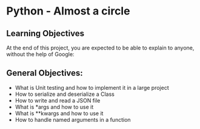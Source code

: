 Python - Almost a circle
===

## Learning Objectives

At the end of this project, you are expected to be able to explain to anyone, without the help of Google:  

General Objectives:
---
* What is Unit testing and how to implement it in a large project
* How to serialize and deserialize a Class
* How to write and read a JSON file
* What is *args and how to use it
* What is **kwargs and how to use it  
* How to handle named arguments in a function  
